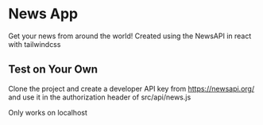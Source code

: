 # News App

Get your news from around the world!
Created using the NewsAPI in react with tailwindcss

## Test on Your Own

Clone the project and create a developer API key from https://newsapi.org/ and use it in the authorization header of src/api/news.js

Only works on localhost


